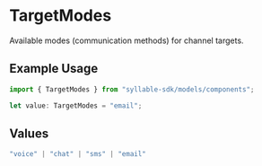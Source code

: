 # TargetModes

Available modes (communication methods) for channel targets.

## Example Usage

```typescript
import { TargetModes } from "syllable-sdk/models/components";

let value: TargetModes = "email";
```

## Values

```typescript
"voice" | "chat" | "sms" | "email"
```